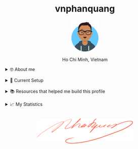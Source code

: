 <h1 align="center">vnphanquang</h1>

<p align="center">
  <a href="https://github.com/vnphanquang" target="_blank">
    <img src="./.github/images/avataaars.svg" alt="vnphanquang" height="100"/>
  </a>
</p>

<p align="center">Ho Chi Minh, Vietnam</p>

<details>
  <summary>🤓 About me</summary>

  <details align="center">
    <summary>My story</summary>
    <details align="center">
      <summary>Expand to see more of this</summary>
      <details align="center">
        <summary>Make this open to see some miracles</summary>
        <details align="center">
          <summary>You are getting there, keep going!</summary>
          <details align="center">
            <summary>You do really want to see how this ends, don't you?</summary>
            <details align="center">
              <summary>Well I have some exciting news to tell you</summary>
              <details align="center">
                <summary>You just wasted 5 seconds for this crap</summary>
                <details align="center">
                  <summary>Get your butt back to work</summary>
                  <details align="center">
                    <summary>Shame on you I have no story</summary>
                    <details align="center">
                      <summary>Okay now you are getting me annoyed...</summary>
                      <details align="center">
                        <summary>Okay okay, I will tell you my story, geez louise!</summary>
                        <details align="center">
                          <summary>It goes like this:</summary>
                          <details align="center">
                            <summary>...</summary>
                          </details>
                        </details>
                      </details>
                    </details>
                  </details>
                </details>
              </details>
            </details>
          </details>
        </details>
      </details>
    </details>
  </details>

  <br />

  My name is Quang Phan. I am a learner and a developer. This is where I dedicate my energy to the open source community.

  You are probably bored already so get back to whatever you were doing. See you out there on the field.

  In case you want to reach me, find me at `vnphanquang` on most social platforms.

  Cheers!
</details>

<br />

<details>
  <summary>💾 Current Setup</summary>
  <br />

My keyboard: [ZSA Moonlander](https://www.zsa.io/moonlander) [![monkeytype.badge]][monkeytype]

See my [.config] here for all my setup.

I mostly use Linux: [i3wm] & [polybar], [alacritty], [fish], [tmux], [neovim],

[![setup screenshot][local.images.setup]][.config]

I also use mac at work sometimes but only when i am forced too 😂.

</details>

<br />

<details>
  <summary>📚 Resources that helped me build this profile</summary>
  <br />

- [`awesome` collection of Github profiles](https://github.com/abhisheknaiidu/awesome-github-profile-readme#icons-) for inspiration
- [simpleicons](https://simpleicons.org/) for svg icons
- [getavataaars](https://getavataaars.com/) for avatar generation
- [wakatime](https://wakatime.com/dashboard), [wakatime-vscode](https://marketplace.visualstudio.com/items?itemName=WakaTime.vscode-wakatime) and the [anmol098/waka-readme-stats](https://github.com/anmol098/waka-readme-stats) github action for the coding stats section at end of this profile.

glhf!
</details>

<br />

<details>
  <summary>📈 My Statistics</summary>
  <br />

<!--START_SECTION:waka-->
![Profile Views](http://img.shields.io/badge/Profile%20Views-1-blue)

**I'm an Early 🐤** 

```text
🌞 Morning                3903 commits        ███████░░░░░░░░░░░░░░░░░░   27.66 % 
🌆 Daytime                4922 commits        █████████░░░░░░░░░░░░░░░░   34.88 % 
🌃 Evening                5073 commits        █████████░░░░░░░░░░░░░░░░   35.95 % 
🌙 Night                  214 commits         ░░░░░░░░░░░░░░░░░░░░░░░░░   01.52 % 
```
📅 **I'm Most Productive on Friday** 

```text
Monday                   2019 commits        ████░░░░░░░░░░░░░░░░░░░░░   14.31 % 
Tuesday                  2099 commits        ████░░░░░░░░░░░░░░░░░░░░░   14.87 % 
Wednesday                1944 commits        ███░░░░░░░░░░░░░░░░░░░░░░   13.78 % 
Thursday                 1509 commits        ███░░░░░░░░░░░░░░░░░░░░░░   10.69 % 
Friday                   2541 commits        █████░░░░░░░░░░░░░░░░░░░░   18.01 % 
Saturday                 2224 commits        ████░░░░░░░░░░░░░░░░░░░░░   15.76 % 
Sunday                   1776 commits        ███░░░░░░░░░░░░░░░░░░░░░░   12.59 % 
```


📊 **This Week I Spent My Time On** 

```text
🕑︎ Time Zone: Asia/Ho_Chi_Minh

💬 Programming Languages: 
TypeScript               3 hrs 31 mins       ████████████░░░░░░░░░░░░░   48.26 % 
Svelte                   1 hr 12 mins        ████░░░░░░░░░░░░░░░░░░░░░   16.57 % 
CSS                      54 mins             ███░░░░░░░░░░░░░░░░░░░░░░   12.32 % 
Markdown                 42 mins             ██░░░░░░░░░░░░░░░░░░░░░░░   09.70 % 
Lua                      17 mins             █░░░░░░░░░░░░░░░░░░░░░░░░   03.90 % 

🔥 Editors: 
Neovim                   7 hrs 18 mins       █████████████████████████   100.00 % 

💻 Operating System: 
Linux                    7 hrs 18 mins       █████████████████████████   100.00 % 
```

**I Mostly Code in JavaScript** 

```text
JavaScript               24 repos            ████████░░░░░░░░░░░░░░░░░   31.58 % 
TypeScript               22 repos            ███████░░░░░░░░░░░░░░░░░░   28.95 % 
Svelte                   12 repos            ████░░░░░░░░░░░░░░░░░░░░░   15.79 % 
CSS                      2 repos             █░░░░░░░░░░░░░░░░░░░░░░░░   02.63 % 
Jupyter Notebook         1 repo              ░░░░░░░░░░░░░░░░░░░░░░░░░   01.32 % 
```




 Last Updated on 28/03/2025 00:44:48 UTC
<!--END_SECTION:waka-->

</details>


<br />

<p align="center">
  <a href="https://github.com/vnphanquang" target="_blank">
    <img src="./.github/images/signature.svg" height="80" />
  </a>
</p>

[monkeytype.badge]: https://img.shields.io/endpoint?style=for-the-badge&url=https%3A%2F%2Fmonkeytype-badge-vhd5lan7mmhz.runkit.sh%3Fmessage%3D110wpm%26label%3Dmonkeytype%26logoVariant%3Done
[monkeytype]: https://monkeytype.com/

[alacritty]: https://alacritty.org/
[polybar]: https://github.com/polybar/polybar
[i3wm]: https://i3wm.org/
[tmux]: https://github.com/tmux/tmux/wiki
[fish]: https://fishshell.com/
[neovim]: https://neovim.io/
[vscode]: https://code.visualstudio.com/
[vscode.vim]: https://marketplace.visualstudio.com/items?itemName=vscodevim.vim

[.config]: https://github.com/vnphanquang/.config
[local.images.setup]: ./.github/images/setup.png
